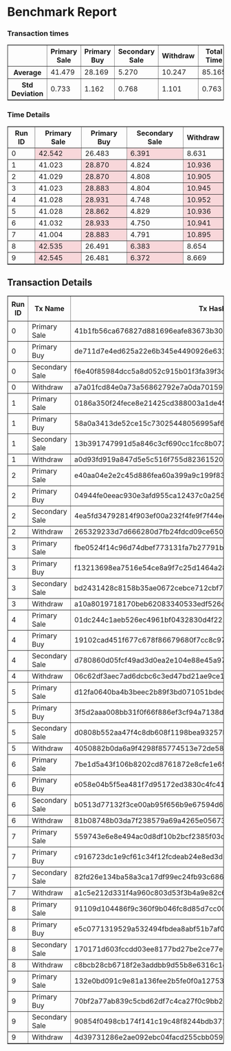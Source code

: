 # Benchmark Report
<style>
  .highlight {
    background-color: #f8d7da;
  }
</style>
### Transaction times

<table border="1">
<tr><th> </th>
<th>Primary Sale</th>
<th>Primary Buy</th>
<th>Secondary Sale</th>
<th>Withdraw</th>
<th>Total Time</th>
</tr>
<tr><th>Average</th><td>41.479</td><td>28.169</td><td>5.270</td><td>10.247</td><td>85.165</td></tr>
<tr><th>Std Deviation</th><td>0.733</td><td>1.162</td><td>0.768</td><td>1.101</td><td>0.763</td></tr>
</table>

### Time Details

<table border="1">
<thead>
<tr>
<th>Run ID</th>
<th>Primary Sale</th>
<th>Primary Buy</th>
<th>Secondary Sale</th>
<th>Withdraw</th>
</tr>
</thead>
<tr>
<td>0</td>
<td class="highlight">42.542</td>
<td>26.483</td>
<td class="highlight">6.391</td>
<td>8.631</td>
</tr>
<tr>
<td>1</td>
<td>41.023</td>
<td class="highlight">28.870</td>
<td>4.824</td>
<td class="highlight">10.936</td>
</tr>
<tr>
<td>2</td>
<td>41.029</td>
<td class="highlight">28.870</td>
<td>4.808</td>
<td class="highlight">10.905</td>
</tr>
<tr>
<td>3</td>
<td>41.023</td>
<td class="highlight">28.883</td>
<td>4.804</td>
<td class="highlight">10.945</td>
</tr>
<tr>
<td>4</td>
<td>41.028</td>
<td class="highlight">28.931</td>
<td>4.748</td>
<td class="highlight">10.952</td>
</tr>
<tr>
<td>5</td>
<td>41.028</td>
<td class="highlight">28.862</td>
<td>4.829</td>
<td class="highlight">10.936</td>
</tr>
<tr>
<td>6</td>
<td>41.032</td>
<td class="highlight">28.933</td>
<td>4.750</td>
<td class="highlight">10.941</td>
</tr>
<tr>
<td>7</td>
<td>41.004</td>
<td class="highlight">28.883</td>
<td>4.791</td>
<td class="highlight">10.895</td>
</tr>
<tr>
<td>8</td>
<td class="highlight">42.535</td>
<td>26.491</td>
<td class="highlight">6.383</td>
<td>8.654</td>
</tr>
<tr>
<td>9</td>
<td class="highlight">42.545</td>
<td>26.481</td>
<td class="highlight">6.372</td>
<td>8.669</td>
</tr>
</table>

## Transaction Details

<style>
  .highlight {
    background-color: #f8d7da;
  }
</style>
<table border="1">
<thead>
<tr>
<th rowspan=2 >Run ID</th>
<th rowspan=2>Tx Name</th>
<th rowspan=2>Tx Hash</th>
<th rowspan=2>Fee</th>
<th colspan=2>Execution Units</th>
</tr>
<tr>
<th> Mem </th>
<th> Cpu </th>
</tr>
</thead>
<tr>
<td>0</td>
<td>Primary Sale</td>
<td>41b1fb56ca676827d881696eafe83673b30e8c1b9bd56edce40da18443124476</td>
<td>182925</td>
<td>-</td>
<td>-</td>
</tr>
<tr>
<td>0</td>
<td>Primary Buy</td>
<td>de711d7e4ed625a22e6b345e4490926e631c4e454c0fc4723f827bc72bf028d3</td>
<td>459679</td>
<td>2718298</td>
<td>676270061</td>
</tr>
<tr>
<td>0</td>
<td>Secondary Sale</td>
<td>f6e40f85984dcc5a8d052c915b01f3fa39f3d4dbbf78c5b120ff2a8dff2a85f4</td>
<td>177557</td>
<td>-</td>
<td>-</td>
</tr>
<tr>
<td>0</td>
<td>Withdraw</td>
<td>a7a01fcd84e0a73a56862792e7a0da70159827c979d7f9902b7f9b26a0ccb7c2</td>
<td>460207</td>
<td>2718298</td>
<td>676270061</td>
</tr>
<tr>
<td>1</td>
<td>Primary Sale</td>
<td>0186a350f24fece8e21425cd388003a1de4574a24573706506e049eaae8fff75</td>
<td>182925</td>
<td>-</td>
<td>-</td>
</tr>
<tr>
<td>1</td>
<td>Primary Buy</td>
<td>58a0a3413de52ce15c73025448056995af63a793a338c547ad9ac9e832df545d</td>
<td>459723</td>
<td>2718298</td>
<td>676270061</td>
</tr>
<tr>
<td>1</td>
<td>Secondary Sale</td>
<td>13b391747991d5a846c3cf690cc1fcc8b07220909a1fb00b909419bf458a7d65</td>
<td>177557</td>
<td>-</td>
<td>-</td>
</tr>
<tr>
<td>1</td>
<td>Withdraw</td>
<td>a0d93fd919a847d5e5c516f755d823615209a03d58fdf4a2c3cf815c299a07f3</td>
<td>460207</td>
<td>2718298</td>
<td>676270061</td>
</tr>
<tr>
<td>2</td>
<td>Primary Sale</td>
<td>e40aa04e2e2c45d886fea60a399a9c199f83d98813bb372525ae16d318a5d4eb</td>
<td>182925</td>
<td>-</td>
<td>-</td>
</tr>
<tr>
<td>2</td>
<td>Primary Buy</td>
<td>04944fe0eeac930e3afd955ca12437c0a25614f2781f698aac009f5404fad051</td>
<td>459723</td>
<td>2718298</td>
<td>676270061</td>
</tr>
<tr>
<td>2</td>
<td>Secondary Sale</td>
<td>4ea5fd34792814f903ef00a232f4fe9f7f44ecc61c3bf97e9ecf718c49031da9</td>
<td>177557</td>
<td>-</td>
<td>-</td>
</tr>
<tr>
<td>2</td>
<td>Withdraw</td>
<td>265329233d7d666280d7fb24fdcd09ce6504d9759a0488c7979c9a9014fe96ce</td>
<td>460207</td>
<td>2718298</td>
<td>676270061</td>
</tr>
<tr>
<td>3</td>
<td>Primary Sale</td>
<td>fbe0524f14c96d74dbef773131fa7b27791b4ff6213d41eb1fe9a304a3820030</td>
<td>182925</td>
<td>-</td>
<td>-</td>
</tr>
<tr>
<td>3</td>
<td>Primary Buy</td>
<td>f13213698ea7516e54ce8a9f7c25d1464a28969aa3ae8cfce9fee5188e7c8a37</td>
<td>459723</td>
<td>2718298</td>
<td>676270061</td>
</tr>
<tr>
<td>3</td>
<td>Secondary Sale</td>
<td>bd2431428c8158b35ae0672cebce712cbf72f8f7beb8df91f48cba9406f876bd</td>
<td>177557</td>
<td>-</td>
<td>-</td>
</tr>
<tr>
<td>3</td>
<td>Withdraw</td>
<td>a10a8019718170beb62083340533edf526c3ae391f5153ffc283c24c52483e4c</td>
<td>460207</td>
<td>2718298</td>
<td>676270061</td>
</tr>
<tr>
<td>4</td>
<td>Primary Sale</td>
<td>01dc244c1aeb526ec4961bf0432830d4f221207e998036120a4f8b60196364af</td>
<td>182925</td>
<td>-</td>
<td>-</td>
</tr>
<tr>
<td>4</td>
<td>Primary Buy</td>
<td>19102cad451f677c678f86679680f7cc8c97f888db61ccb7cd41f29d29258a88</td>
<td>459723</td>
<td>2718298</td>
<td>676270061</td>
</tr>
<tr>
<td>4</td>
<td>Secondary Sale</td>
<td>d780860d05fcf49ad3d0ea2e104e88e45a9732b656295f51b3e6d0c698aaaac2</td>
<td>177557</td>
<td>-</td>
<td>-</td>
</tr>
<tr>
<td>4</td>
<td>Withdraw</td>
<td>06c62df3aec7ad6dcbc6c3ed47bd21ae9ce1ca417555bd9fd66e8d0319b893f4</td>
<td>460207</td>
<td>2718298</td>
<td>676270061</td>
</tr>
<tr>
<td>5</td>
<td>Primary Sale</td>
<td>d12fa0640ba4b3beec2b89f3bd071051bded2d9f08032d032567da2ac10136fd</td>
<td>182925</td>
<td>-</td>
<td>-</td>
</tr>
<tr>
<td>5</td>
<td>Primary Buy</td>
<td>3f5d2aaa008bb31f0f66f886ef3cf94a7138d8a494fc1b6921eb4b8ea8b4d293</td>
<td>459723</td>
<td>2718298</td>
<td>676270061</td>
</tr>
<tr>
<td>5</td>
<td>Secondary Sale</td>
<td>d0808b552aa47f4c8db608f1198bea93257b42e95cbb9e5606bd6546edba3736</td>
<td>177557</td>
<td>-</td>
<td>-</td>
</tr>
<tr>
<td>5</td>
<td>Withdraw</td>
<td>4050882b0da6a9f4298f85774513e72de580c959f3e34ded23eaa33fcbe6134d</td>
<td>460207</td>
<td>2718298</td>
<td>676270061</td>
</tr>
<tr>
<td>6</td>
<td>Primary Sale</td>
<td>7be1d5a43f106b8202cd8761872e8cfe1e6530b4658a4956c92634cb659919d6</td>
<td>182925</td>
<td>-</td>
<td>-</td>
</tr>
<tr>
<td>6</td>
<td>Primary Buy</td>
<td>e058e04b5f5ea481f7d95172ed3830c4fc41477801ee5f88a060f3066b305b59</td>
<td>459723</td>
<td>2718298</td>
<td>676270061</td>
</tr>
<tr>
<td>6</td>
<td>Secondary Sale</td>
<td>b0513d77132f3ce00ab95f656b9e67594d6e6da7d1d641b495e007fee4390914</td>
<td>177557</td>
<td>-</td>
<td>-</td>
</tr>
<tr>
<td>6</td>
<td>Withdraw</td>
<td>81b08748b03da7f238579a69a4265e0567398850c4ba20b0479289b0c53f7609</td>
<td>460207</td>
<td>2718298</td>
<td>676270061</td>
</tr>
<tr>
<td>7</td>
<td>Primary Sale</td>
<td>559743e6e8e494ac0d8df10b2bcf2385f03d656ae87ed048d7c030839587863f</td>
<td>182925</td>
<td>-</td>
<td>-</td>
</tr>
<tr>
<td>7</td>
<td>Primary Buy</td>
<td>c916723dc1e9cf61c34f12fcdeab24e8ed3d5d226f655ba774b7a07c1dbe8f8f</td>
<td>459723</td>
<td>2718298</td>
<td>676270061</td>
</tr>
<tr>
<td>7</td>
<td>Secondary Sale</td>
<td>82fd26e134ba58a3ca17df99ec24fb93c6868443b0f7962e87e4fcb70834b2f8</td>
<td>177557</td>
<td>-</td>
<td>-</td>
</tr>
<tr>
<td>7</td>
<td>Withdraw</td>
<td>a1c5e212d331f4a960c803d53f3b4a9e82c644b7a363e5c1aaf62ad3b4870762</td>
<td>460207</td>
<td>2718298</td>
<td>676270061</td>
</tr>
<tr>
<td>8</td>
<td>Primary Sale</td>
<td>91109d104486f9c360f9b046fc8d85d7cc00921d7e397ca507960d812acb0a9e</td>
<td>182925</td>
<td>-</td>
<td>-</td>
</tr>
<tr>
<td>8</td>
<td>Primary Buy</td>
<td>e5c0771319529a532494fbdea8abf51b7af014d3d1abe43ca783a4861bc107e8</td>
<td>459723</td>
<td>2718298</td>
<td>676270061</td>
</tr>
<tr>
<td>8</td>
<td>Secondary Sale</td>
<td>170171d603fccdd03ee8177bd27be2ce77e3705e97c5e6b2d60dbd460f6cf91f</td>
<td>177557</td>
<td>-</td>
<td>-</td>
</tr>
<tr>
<td>8</td>
<td>Withdraw</td>
<td>c8bcb28cb6718f2e3addbb9d55b8e6316c1ea2bfe79135240364a7b02cfbfe5b</td>
<td>460207</td>
<td>2718298</td>
<td>676270061</td>
</tr>
<tr>
<td>9</td>
<td>Primary Sale</td>
<td>132e0bd091c9e81a136fee2b5fe0f0a127534b392af3965062f23d4367304d59</td>
<td>182925</td>
<td>-</td>
<td>-</td>
</tr>
<tr>
<td>9</td>
<td>Primary Buy</td>
<td>70bf2a77ab839c5cbd62df7c4ca27f0c9bb21e4a2d08d43d8558178def309288</td>
<td>459723</td>
<td>2718298</td>
<td>676270061</td>
</tr>
<tr>
<td>9</td>
<td>Secondary Sale</td>
<td>90854f0498cb174f141c19c48f8244bdb3716ede5e91be0ef49bd14ada65af37</td>
<td>177557</td>
<td>-</td>
<td>-</td>
</tr>
<tr>
<td>9</td>
<td>Withdraw</td>
<td>4d39731286e2ae092ebc04facd255cbb0599d0b37a39f0d7600fbb12cb284f50</td>
<td>460207</td>
<td>2718298</td>
<td>676270061</td>
</tr>
</table>
